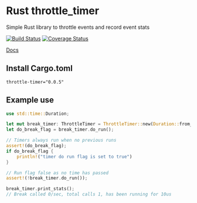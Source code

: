 # Rust throttle_timer
Simple Rust library to throttle events and record event stats

[![Build Status](https://travis-ci.org/benjaminmcdonald/rust-throttle_timer.svg?branch=master)](https://travis-ci.org/benjaminmcdonald/rust-throttle_timer) [![Coverage Status](https://coveralls.io/repos/github/benjaminmcdonald/rust-throttle_timer/badge.svg?branch=master)](https://coveralls.io/github/benjaminmcdonald/rust-throttle_timer?branch=master)

[Docs](https://docs.rs/throttle-timer/0.0.5/throttle_timer/)

## Install Cargo.toml
```
throttle-timer="0.0.5"
```

## Example use
```rust
use std::time::Duration;

let mut break_timer: ThrottleTimer = ThrottleTimer::new(Duration::from_secs(1_u64), &"Break");
let do_break_flag = break_timer.do_run();

// Timers always run when no previous runs
assert!(do_break_flag);
if do_break_flag {
    println!("timer do run flag is set to true")
}

// Run flag false as no time has passed
assert!(!break_timer.do_run());

break_timer.print_stats();
// Break called 0/sec, total calls 1, has been running for 10us

```